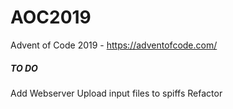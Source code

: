 # AOC2019
Advent of Code 2019 - https://adventofcode.com/

##### TO DO
Add Webserver
Upload input files to spiffs
Refactor